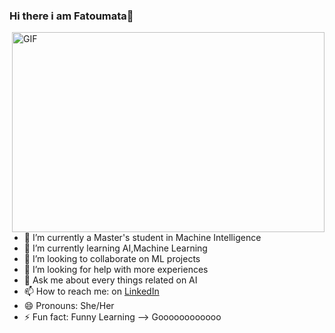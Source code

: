 ### Hi there i am Fatoumata👋

 <img align="right" alt="GIF" src="https://github.com/arsentieva/arsentieva/blob/main/code.gif?raw=true" width="500" height="320" />
 
- 🔭 I’m currently a Master's student in Machine Intelligence 
- 🌱 I’m currently learning AI,Machine Learning 
- 👯 I’m looking to collaborate on ML projects 
- 🤔 I’m looking for help with more experiences
- 💬 Ask me about every things related on AI
- 📫 How to reach me: on [LinkedIn](www.linkedin.com/in/fatoumata-haidara-8757921b4)
- 😄 Pronouns: She/Her
- ⚡ Fun fact: Funny Learning
--> Goooooooooooo
